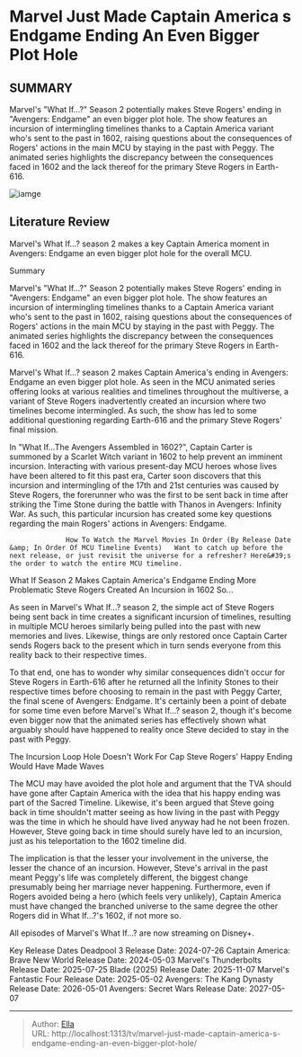 # Marvel Just Made Captain America s Endgame Ending An Even Bigger Plot Hole


## SUMMARY 



  Marvel&#39;s &#34;What If...?&#34; Season 2 potentially makes Steve Rogers&#39; ending in &#34;Avengers: Endgame&#34; an even bigger plot hole.   The show features an incursion of intermingling timelines thanks to a Captain America variant who&#39;s sent to the past in 1602, raising questions about the consequences of Rogers&#39; actions in the main MCU by staying in the past with Peggy.   The animated series highlights the discrepancy between the consequences faced in 1602 and the lack thereof for the primary Steve Rogers in Earth-616.  

![iamge](https://static1.srcdn.com/wordpress/wp-content/uploads/2024/01/_avengers-endgame-captain-america-ending-plot-hole-what-if.jpg)

## Literature Review
Marvel&#39;s What If...? season 2 makes a key Captain America moment in Avengers: Endgame an even bigger plot hole for the overall MCU.





Summary

  Marvel&#39;s &#34;What If...?&#34; Season 2 potentially makes Steve Rogers&#39; ending in &#34;Avengers: Endgame&#34; an even bigger plot hole.   The show features an incursion of intermingling timelines thanks to a Captain America variant who&#39;s sent to the past in 1602, raising questions about the consequences of Rogers&#39; actions in the main MCU by staying in the past with Peggy.   The animated series highlights the discrepancy between the consequences faced in 1602 and the lack thereof for the primary Steve Rogers in Earth-616.  







Marvel&#39;s What If...? season 2 makes Captain America&#39;s ending in Avengers: Endgame an even bigger plot hole. As seen in the MCU animated series offering looks at various realities and timelines throughout the multiverse, a variant of Steve Rogers inadvertently created an incursion where two timelines become intermingled. As such, the show has led to some additional questioning regarding Earth-616 and the primary Steve Rogers&#39; final mission.

In &#34;What If...The Avengers Assembled in 1602?&#34;, Captain Carter is summoned by a Scarlet Witch variant in 1602 to help prevent an imminent incursion. Interacting with various present-day MCU heroes whose lives have been altered to fit this past era, Carter soon discovers that this incursion and intermingling of the 17th and 21st centuries was caused by Steve Rogers, the forerunner who was the first to be sent back in time after striking the Time Stone during the battle with Thanos in Avengers: Infinity War. As such, this particular incursion has created some key questions regarding the main Rogers&#39; actions in Avengers: Endgame.




                  How To Watch the Marvel Movies In Order (By Release Date &amp; In Order Of MCU Timeline Events)   Want to catch up before the next release, or just revisit the universe for a refresher? Here&#39;s the order to watch the entire MCU timeline.    


 What If Season 2 Makes Captain America&#39;s Endgame Ending More Problematic 
Steve Rogers Created An Incursion in 1602 So...
          

As seen in Marvel&#39;s What If...? season 2, the simple act of Steve Rogers being sent back in time creates a significant incursion of timelines, resulting in multiple MCU heroes similarly being pulled into the past with new memories and lives. Likewise, things are only restored once Captain Carter sends Rogers back to the present which in turn sends everyone from this reality back to their respective times.

To that end, one has to wonder why similar consequences didn&#39;t occur for Steve Rogers in Earth-616 after he returned all the Infinity Stones to their respective times before choosing to remain in the past with Peggy Carter, the final scene of Avengers: Endgame. It&#39;s certainly been a point of debate for some time even before Marvel&#39;s What If...? season 2, though it&#39;s become even bigger now that the animated series has effectively shown what arguably should have happened to reality once Steve decided to stay in the past with Peggy.






 The Incursion Loop Hole Doesn&#39;t Work For Cap 
Steve Rogers&#39; Happy Ending Would Have Made Waves
          

The MCU may have avoided the plot hole and argument that the TVA should have gone after Captain America with the idea that his happy ending was part of the Sacred Timeline. Likewise, it&#39;s been argued that Steve going back in time shouldn&#39;t matter seeing as how living in the past with Peggy was the time in which he should have lived anyway had he not been frozen. However, Steve going back in time should surely have led to an incursion, just as his teleportation to the 1602 timeline did.

The implication is that the lesser your involvement in the universe, the lesser the chance of an incursion. However, Steve&#39;s arrival in the past meant Peggy&#39;s life was completely different, the biggest change presumably being her marriage never happening. Furthermore, even if Rogers avoided being a hero (which feels very unlikely), Captain America must have changed the branched universe to the same degree the other Rogers did in What If...?&#39;s 1602, if not more so.




All episodes of Marvel&#39;s What If...? are now streaming on Disney&#43;.

  Key Release Dates              Deadpool 3 Release Date: 2024-07-26                  Captain America: Brave New World Release Date: 2024-05-03                  Marvel&#39;s Thunderbolts Release Date: 2025-07-25                   Blade (2025) Release Date: 2025-11-07                   Marvel&#39;s Fantastic Four Release Date: 2025-05-02                   Avengers: The Kang Dynasty  Release Date: 2026-05-01                    Avengers: Secret Wars Release Date: 2027-05-07      

---

> Author: [Ella](https://instagram.hk.cn/)  
> URL: http://localhost:1313/tv/marvel-just-made-captain-america-s-endgame-ending-an-even-bigger-plot-hole/  

